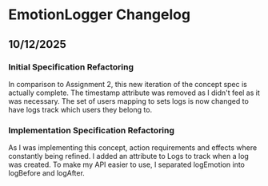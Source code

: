 # EmotionLogger Changelog

## 10/12/2025

### Initial Specification Refactoring

In comparison to Assignment 2, this new iteration of the concept spec is actually complete. The timestamp attribute was removed as I didn't feel as it was necessary. The set of users mapping to sets logs is now changed to have logs track which users they belong to.  

### Implementation Specification Refactoring

As I was implementing this concept, action requirements and effects where constantly being refined. I added an attribute to Logs to track when a log was created. To make my API easier to use, I separated logEmotion into logBefore and logAfter. 